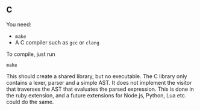 ## C

You need:

* `make`
* A C compiler such as `gcc` or `clang`

To compile, just run

```
make
```

This should create a shared library, but no executable. The C library only contains a lexer, parser and a simple AST.
It does not implement the visitor that traverses the AST that evaluates the parsed expression. This is done in the ruby extension,
and a future extensions for Node.js, Python, Lua etc. could do the same.

